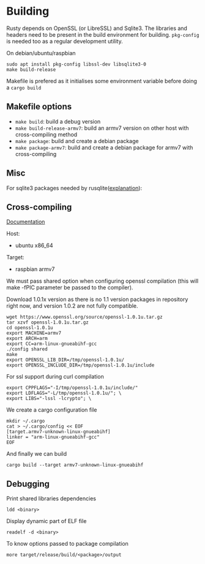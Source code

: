 # Building

Rusty depends on OpenSSL (or LibreSSL) and Sqlite3. The libraries and headers need to be present in the build environment for building. `pkg-config` is needed too as a regular development utility.

On debian/ubuntu/raspbian

    sudo apt install pkg-config libssl-dev libsqlite3-0 
    make build-release

Makefile is prefered as it initialises some environment variable before doing a `cargo build`

## Makefile options 

- `make build`: build a debug version
- `make build-release-armv7`: build an armv7 version on other host with cross-compiling method
- `make package`: build and create a debian package
- `make package-armv7`: build and create a debian package for armv7 with cross-compiling

## Misc

For sqlite3 packages needed by rusqlite([explanation](https://github.com/jgallagher/rusqlite#notes-on-building-rusqlite-and-libsqlite3-sys)):

## Cross-compiling

[Documentation](https://github.com/japaric/rust-cross)

Host: 
- ubuntu x86_64

Target:
- raspbian armv7

We must pass shared option when configuring openssl compilation (this will make -fPIC parameter be passed to the compiler).

Download 1.0.1x version as there is no 1.1 version packages in repository right now, and version 1.0.2 are not fully compatible.

    wget https://www.openssl.org/source/openssl-1.0.1u.tar.gz
    tar xzvf openssl-1.0.1u.tar.gz
    cd openssl-1.0.1u
    export MACHINE=armv7
    export ARCH=arm
    export CC=arm-linux-gnueabihf-gcc
    ./config shared
    make
    export OPENSSL_LIB_DIR=/tmp/openssl-1.0.1u/
    export OPENSSL_INCLUDE_DIR=/tmp/openssl-1.0.1u/include

For ssl support during curl compilation

    export CPPFLAGS="-I/tmp/openssl-1.0.1u/include/"
	export LDFLAGS="-L/tmp/openssl-1.0.1u/"; \
	export LIBS="-lssl -lcrypto"; \

We create a cargo configuration file 

    mkdir ~/.cargo
    cat > ~/.cargo/config << EOF
    [target.armv7-unknown-linux-gnueabihf]
    linker = "arm-linux-gnueabihf-gcc"
    EOF

And finally we can build 

    cargo build --target armv7-unknown-linux-gnueabihf

## Debugging

Print shared libraries dependencies 

    ldd <binary> 

Display dynamic part of ELF file

    readelf -d <binary>

To know options passed to package compilation

    more target/release/build/<package>/output
